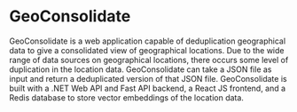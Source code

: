 # GeoConsolidate

GeoConsolidate is a web application capable of deduplication geographical data to give a consolidated view of geographical locations. Due to the wide range of data sources on geographical locations, there occurs some level of duplication in the location data. GeoConsolidate can take a JSON file as input and return a deduplicated version of that JSON file. GeoConsolidate is built with a .NET Web API and Fast API backend, a React JS frontend, and a Redis database to store vector embeddings of the location data.